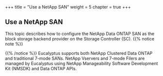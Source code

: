 +++
title = "Use a NetApp SAN"
weight = 5
chapter = true
+++


## Use a NetApp SAN
This topic describes how to configure the NetApp Data ONTAP SAN as the block storage backend provider on the Storage Controller (SC).
{{% notice note %}}

{{% /notice %}}
Eucalyptus supports both NetApp Clustered Data ONTAP and traditional 7-mode SANs. NetApp Vservers and 7-mode Filers are managed by Eucalyptus using NetApp Manageability Software Development Kit (NMSDK) and Data ONTAP APIs. 